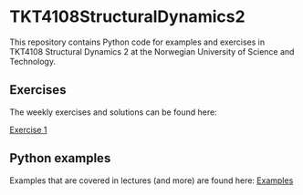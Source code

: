 # TKT4108StructuralDynamics2
This repository contains Python code for examples and exercises in TKT4108 Structural Dynamics 2 at the Norwegian University of Science and Technology.




## Exercises

The weekly exercises and solutions can be found here:

[Exercise 1](https://nbviewer.org/github/oiseth/TKT4108StructuralDynamics2/blob/main/python/exercises/exercise1/problem_set_1.ipynb)



## Python examples

Examples that are covered in lectures (and more) are found here: [Examples](https://github.com/oiseth/TKT4108StructuralDynamics2/tree/main/python/jupyterNotebooks)
